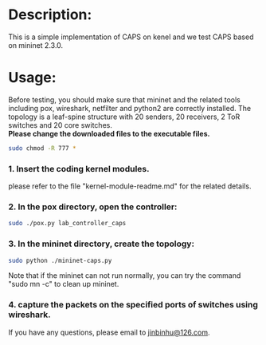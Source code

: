 # Description:  
This is a simple implementation of CAPS on kenel and we test CAPS based on mininet 2.3.0.  
  
# Usage:  
Before testing, you should make sure that mininet and the related tools including pox, wireshark, netfilter and python2 are correctly installed. The topology is a leaf-spine structure with 20 senders, 20 receivers, 2 ToR switches and 20 core switches.   
**Please change the downloaded files to the executable files.**
```Bash
sudo chmod -R 777 * 
```  
  
### 1. Insert the coding kernel modules.
please refer to the file "kernel-module-readme.md" for the related details.   
  
### 2. In the pox directory, open the controller:  
```Bash
sudo ./pox.py lab_controller_caps  
```   
  
### 3. In the mininet directory, create the topology:    
```Bash  
sudo python ./mininet-caps.py
```  
Note that if the mininet can not run normally, you can try the command "sudo mn -c" to clean up mininet.   
  
### 4. capture the packets on the specified ports of switches using wireshark.  
  
If you have any questions, please email to jinbinhu@126.com.  
